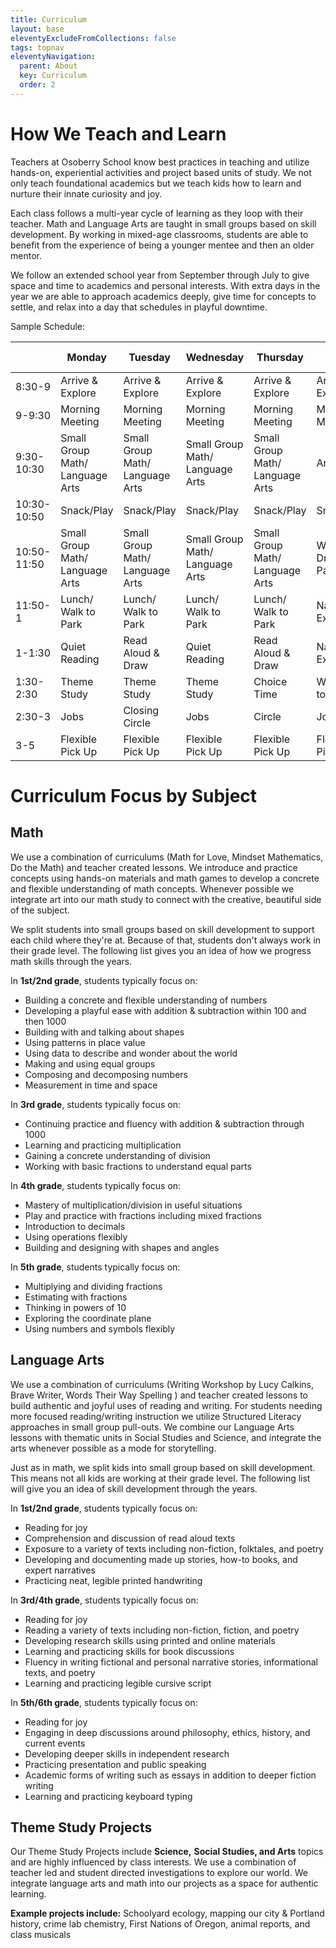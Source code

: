 ```yaml
---
title: Curriculum
layout: base
eleventyExcludeFromCollections: false
tags: topnav
eleventyNavigation:
  parent: About
  key: Curriculum
  order: 2
---
```

# How We Teach and Learn

Teachers at Osoberry School know best practices in teaching and utilize hands-on, experiential activities and project based units of study. We not only teach foundational academics but we teach kids how to learn and nurture their innate curiosity and joy.

Each class follows a multi-year cycle of learning as they loop with their teacher. Math and Language Arts are taught in small groups based on skill development. By working in mixed-age classrooms, students are able to benefit from the experience of being a younger mentee and then an older mentor.

We follow an extended school year from September through July to give space and time to academics and personal interests. With extra days in the year we are able to approach academics deeply, give time for concepts to settle, and relax into a day that schedules in playful downtime. 

Sample Schedule: 

|             | Monday                          | Tuesday                         | Wednesday                       | Thursday                        | Forest Friday         |
| ----------- | ------------------------------- | ------------------------------- | ------------------------------- | ------------------------------- | --------------------- |
| 8:30-9      | Arrive & Explore                | Arrive & Explore                | Arrive & Explore                | Arrive & Explore                | Arrive & Explore      |
| 9-9:30      | Morning Meeting                 | Morning Meeting                 | Morning Meeting                 | Morning Meeting                 | Morning Meeting       |
| 9:30-10:30  | Small Group Math/ Language Arts | Small Group Math/ Language Arts | Small Group Math/ Language Arts | Small Group Math/ Language Arts | Art                   |
| 10:30-10:50 | Snack/Play                      | Snack/Play                      | Snack/Play                      | Snack/Play                      | Snack                 |
| 10:50-11:50 | Small Group Math/ Language Arts | Small Group Math/ Language Arts | Small Group Math/ Language Arts | Small Group Math/ Language Arts | Walk or Drive to Park |
| 11:50-1     | Lunch/ Walk to Park             | Lunch/ Walk to Park             | Lunch/ Walk to Park             | Lunch/ Walk to Park             | Nature Exploration    |
| 1-1:30      | Quiet Reading                   | Read Aloud & Draw               | Quiet Reading                   | Read Aloud & Draw               | Nature Exploration    |
| 1:30-2:30   | Theme Study                     | Theme Study                     | Theme Study                     | Choice Time                     | Walk back to School   |
| 2:30-3      | Jobs | Closing Circle           | Jobs |  Circle                  | Jobs | Closing Circle           | Jobs | Closing Circle           | Closing Circle        |
| 3-5         | Flexible Pick Up                | Flexible Pick Up                | Flexible Pick Up                | Flexible Pick Up                | Flexible Pick Up      |

# Curriculum Focus by Subject

## Math

We use a combination of curriculums (Math for Love, Mindset Mathematics, Do the Math) and teacher created lessons. We introduce and practice concepts using hands-on materials and math games to develop a concrete and flexible understanding of math concepts. Whenever possible we integrate art into our math study to connect with the creative, beautiful side of the subject. 

We split students into small groups based on skill development to support each child where they're at. Because of that, students don't always work in their grade level. The following list gives you an idea of how we progress math skills through the years. 

In **1st/2nd grade**, students typically focus on: 

* Building a concrete and flexible understanding of numbers
* Developing a playful ease with addition & subtraction within 100 and then 1000 
* Building with and talking about shapes
* Using patterns in place value
* Using data to describe and wonder about the world
* Making and using equal groups
* Composing and decomposing numbers
* Measurement in time and space

In **3rd grade**, students typically focus on:

* Continuing practice and fluency with addition & subtraction through 1000
* Learning and practicing multiplication
* Gaining a concrete understanding of division
* Working with basic fractions to understand equal parts

In **4th grade**, students typically focus on:

* Mastery of multiplication/division in useful situations
* Play and practice with fractions including mixed fractions
* Introduction to decimals
* Using operations flexibly
* Building and designing with shapes and angles

In **5th grade**, students typically focus on: 

* Multiplying and dividing fractions
* Estimating with fractions
* Thinking in powers of 10 
* Exploring the coordinate plane
* Using numbers and symbols flexibly 

## Language Arts

We use a combination of curriculums (Writing Workshop by Lucy Calkins, Brave Writer, Words Their Way Spelling ) and teacher created lessons to build authentic and joyful uses of reading and writing. For students needing more focused reading/writing instruction we utilize Structured Literacy approaches in small group pull-outs. We combine our Language Arts lessons with thematic units in Social Studies and Science, and integrate the arts whenever possible as a mode for storytelling.

Just as in math, we split kids into small group based on skill development. This means not all kids are working at their grade level. The following list will give you an idea of skill development through the years. 

In **1st/2nd grade**, students typically focus on: 

* Reading for joy
* Comprehension and discussion of read aloud texts
* Exposure to a variety of texts including non-fiction, folktales, and poetry
* Developing and documenting made up stories, how-to books, and expert narratives 
* Practicing neat, legible printed handwriting 

In **3rd/4th grade**, students typically focus on:

* Reading for joy
* Reading a variety of texts including non-fiction, fiction, and poetry
* Developing research skills using printed and online materials
* Learning and practicing skills for book discussions
* Fluency in writing fictional and personal narrative stories, informational texts, and poetry
* Learning and practicing legible cursive script 

In **5th/6th grade**, students typically focus on: 

* Reading for joy
* Engaging in deep discussions around philosophy, ethics, history, and current events
* Developing deeper skills in independent research 
* Practicing presentation and public speaking 
* Academic forms of writing such as essays in addition to deeper fiction writing 
* Learning and practicing keyboard typing  

## Theme Study Projects

Our Theme Study Projects include **Science,** **Social Studies, and Arts** topics and are highly influenced by class interests. We use a combination of teacher led and student directed investigations to explore our world. We integrate language arts and math into our projects as a space for authentic learning. 

**Example projects include:** Schoolyard ecology, mapping our city & Portland history, crime lab chemistry, First Nations of Oregon, animal reports, and class musicals
